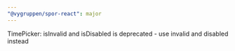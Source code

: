 ```yaml
---
"@vygruppen/spor-react": major
---
```


TimePicker: isInvalid and isDisabled is deprecated - use invalid and disabled instead
